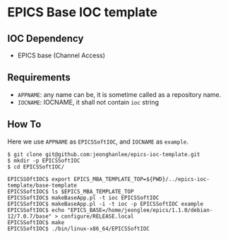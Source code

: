 # EPICS Base IOC template

## IOC Dependency

* EPICS base (Channel Access)

## Requirements

* `APPNAME`: any name can be, it is sometime called as a repository name.
* `IOCNAME`: IOCNAME, it shall not contain `ioc` string

## How To

Here we use `APPNAME` as `EPICSSoftIOC`, and `IOCNAME` as `example`.

```
$ git clone git@github.com:jeonghanlee/epics-ioc-template.git
$ mkdir -p EPICSSoftIOC
$ cd EPICSSoftIOC/

EPICSSOftIOC$ export EPICS_MBA_TEMPLATE_TOP=${PWD}/../epics-ioc-template/base-template
EPICSSoftIOC$ ls $EPICS_MBA_TEMPLATE_TOP
EPICSSoftIOC$ makeBaseApp.pl -t ioc EPICSSoftIOC
EPICSSoftIOC$ makeBaseApp.pl -i -t ioc -p EPICSSoftIOC example
EPICSSoftIOC$ echo "EPICS_BASE=/home/jeonglee/epics/1.1.0/debian-12/7.0.7/base" > configure/RELEASE.local
EPICSSoftIOC$ make
EPICSSoftIOC$ ./bin/linux-x86_64/EPICSSoftIOC 
```
